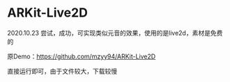 # ARKit-Live2D

2020.10.23 尝试，成功，可实现类似元音的效果，使用的是live2d，素材是免费的

原Demo：https://github.com/mzyy94/ARKit-Live2D 

直接运行即可，由于文件较大，下载较慢
